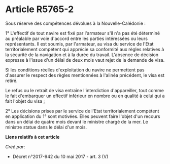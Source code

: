 # Article R5765-2

Sous réserve des compétences dévolues à la Nouvelle-Calédonie :

1° L'effectif de tout navire est fixé par l'armateur s'il n'a pas été déterminé au préalable par voie d'accord entre les
parties intéressées ou leurs représentants. Il est soumis, par l'armateur, au visa du service de l'Etat territorialement
compétent qui apprécie sa conformité aux règles relatives à la sécurité de la navigation et à la durée du travail. L'absence
de décision expresse à l'issue d'un délai de deux mois vaut rejet de la demande de visa.

Si les conditions réelles d'exploitation du navire ne permettent pas d'assurer le respect des règles mentionnées à l'alinéa
précédent, le visa est retiré.

Le refus ou le retrait de visa entraîne l'interdiction d'appareiller, tout comme le fait d'embarquer un effectif inférieur en
nombre ou en qualité à celui qui a fait l'objet du visa ;

2° Les décisions prises par le service de l'Etat territorialement compétent en application du 1° sont motivées. Elles peuvent
faire l'objet d'un recours dans un délai de quatre mois devant le ministre chargé de la mer. Le ministre statue dans le délai
d'un mois.

**Liens relatifs à cet article**

_Créé par_:

  - Décret n°2017-942 du 10 mai 2017 - art. 3 (V)
